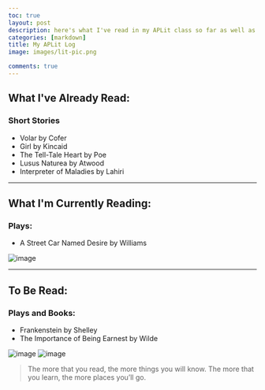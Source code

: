 ```yaml
---
toc: true
layout: post
description: here's what I've read in my APLit class so far as well as what I'm currently reading
categories: [markdown]
title: My APLit Log
image: images/lit-pic.png

comments: true
---
```

## What I've Already Read: 
### Short Stories

- Volar by Cofer
- Girl by Kincaid
- The Tell-Tale Heart by Poe
- Lusus Naturea by Atwood
- Interpreter of Maladies by Lahiri

---

## What I'm Currently Reading:
### Plays:
- A Street Car Named Desire by Williams 

![image](https://d3525k1ryd2155.cloudfront.net/h/997/840/1321840997.0.m.jpg)

---

## To Be Read: 
### Plays and Books:
- Frankenstein by Shelley
- The Importance of Being Earnest by Wilde

![image](https://pictures.abebooks.com/isbn/9781926444314-us.jpg)
![image](https://user-images.githubusercontent.com/90804195/186992146-077ba0af-b49d-4d7a-beae-9cd21cb951bb.png)

> The more that you read, the more things you will know. The more that you learn, the more places you’ll go.



